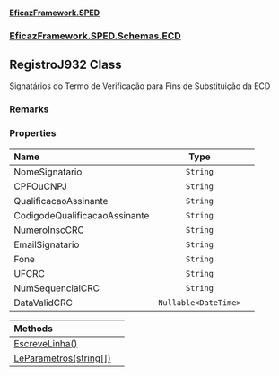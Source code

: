 #### [EficazFramework.SPED](EficazFrameworkSPED.md 'EficazFramework SPED')
### [EficazFramework.SPED.Schemas.ECD](EficazFramework.SPED.Schemas.ECD.md 'EficazFramework.SPED.Schemas.ECD')

## RegistroJ932 Class

Signatários do Termo de Verificação para Fins de Substituição da ECD

### Remarks
### Properties

| Name | Type | |
| :--- | :---: | :--- |
| NomeSignatario | `String` |  |
| CPFOuCNPJ | `String` |  |
| QualificacaoAssinante | `String` |  |
| CodigodeQualificacaoAssinante | `String` |  |
| NumeroInscCRC | `String` |  |
| EmailSignatario | `String` |  |
| Fone | `String` |  |
| UFCRC | `String` |  |
| NumSequencialCRC | `String` |  |
| DataValidCRC | `Nullable<DateTime>` |  |

| Methods | |
| :--- | :--- |
| [EscreveLinha()](EficazFramework.SPED.Schemas.ECD/RegistroJ932/EscreveLinha().md 'EficazFramework.SPED.Schemas.ECD.RegistroJ932.EscreveLinha()') | |
| [LeParametros(string[])](EficazFramework.SPED.Schemas.ECD/RegistroJ932/LeParametros(string[]).md 'EficazFramework.SPED.Schemas.ECD.RegistroJ932.LeParametros(string[])') | |
